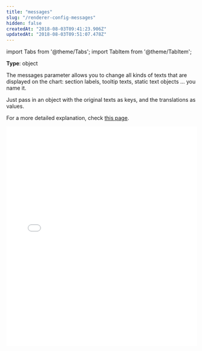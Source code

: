 ```yaml
---
title: "messages"
slug: "/renderer-config-messages"
hidden: false
createdAt: "2018-08-03T09:41:23.906Z"
updatedAt: "2018-08-03T09:51:07.478Z"
---
```


import Tabs from '@theme/Tabs';
import TabItem from '@theme/TabItem';

**Type**: object  

The messages parameter allows you to change all kinds of texts that are displayed on the chart: section labels, tooltip texts, static text objects ... you name it. 

Just pass in an object with the original texts as keys, and the translations as values.

For a more detailed explanation, check [this page](http://support.seats.io/integrating-seats-io/multi-language-i18n-support).

<iframe width="100%" height="580" src="//jsfiddle.net/seatsio/k2xvn8rq/embedded/js,html,result/" allowfullscreen="allowfullscreen" frameborder="0"></iframe>

